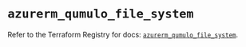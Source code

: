 # `azurerm_qumulo_file_system`

Refer to the Terraform Registry for docs: [`azurerm_qumulo_file_system`](https://registry.terraform.io/providers/hashicorp/azurerm/4.41.0/docs/resources/qumulo_file_system).
